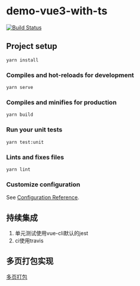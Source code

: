 # demo-vue3-with-ts
[![Build Status](https://travis-ci.org/liubei90/demo-vue3-with-ts.svg?branch=master)](https://travis-ci.org/liubei90/demo-vue3-with-ts)

## Project setup
```
yarn install
```

### Compiles and hot-reloads for development
```
yarn serve
```

### Compiles and minifies for production
```
yarn build
```

### Run your unit tests
```
yarn test:unit
```

### Lints and fixes files
```
yarn lint
```

### Customize configuration
See [Configuration Reference](https://cli.vuejs.org/config/).

## 持续集成
1. 单元测试使用vue-cli默认的jest
2. ci使用travis

## 多页打包实现
[多页打包](./docs/多页打包.md)
